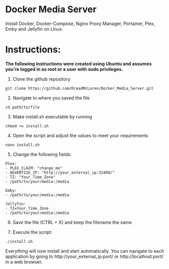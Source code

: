 # Docker Media Server
Install Docker, Docker-Compose, Nginx Proxy Manager, Portainer, Plex, Emby and Jellyfin on Linux.

# Instructions:

**The following instructions were created using Ubuntu and assumes you're logged in as root or a user with sudo privileges.**

1. Clone the github repository
```
git clone https://github.com/DreadMcLaren/Docker_Media_Server.git
```

2. Navigate to where you saved the file
```
cd path/to/file
```

3. Make install.sh executable by running
```
chmod +x install.sh
```

4. Open the script and adjust the values to meet your requirements
```
nano install.sh
```

5. Change the following fields:
```
Plex:
- PLEX_CLAIM: "change_me"
- ADVERTISE_IP: "http://your_external_ip:32400/"
- TZ: "Your_Time_Zone"
- /path/to/your/media:/media
```
```
Emby:
- /path/to/your/media:/media
```
```
Jellyfin:
- TZ=Your_Time_Zone
- /path/to/your/media:/media
```

6. Save the file (CTRL + X) and keep the filename the same

7. Execute the script:
```
./install.sh
```

Everything will now install and start automatically. You can navigate to each application by going to http://your_external_ip:port/ or http://localhost:port/ in a web browser.
